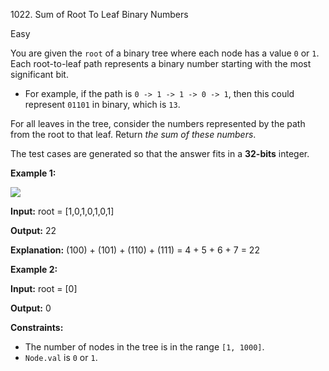 1022\. Sum of Root To Leaf Binary Numbers

Easy

You are given the `root` of a binary tree where each node has a value `0` or `1`. Each root-to-leaf path represents a binary number starting with the most significant bit.

*   For example, if the path is `0 -> 1 -> 1 -> 0 -> 1`, then this could represent `01101` in binary, which is `13`.

For all leaves in the tree, consider the numbers represented by the path from the root to that leaf. Return _the sum of these numbers_.

The test cases are generated so that the answer fits in a **32-bits** integer.

**Example 1:**

![](https://assets.leetcode.com/uploads/2019/04/04/sum-of-root-to-leaf-binary-numbers.png)

**Input:** root = [1,0,1,0,1,0,1]

**Output:** 22

**Explanation:** (100) + (101) + (110) + (111) = 4 + 5 + 6 + 7 = 22

**Example 2:**

**Input:** root = [0]

**Output:** 0

**Constraints:**

*   The number of nodes in the tree is in the range `[1, 1000]`.
*   `Node.val` is `0` or `1`.